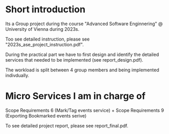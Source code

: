 # Short introduction
Its a Group project during the course "Advanced Software Enginnering" @ University of Vienna during 2023s.

Too see detailed instruction, please see "2023s_ase_project_instruction.pdf".

During the practical part we have to first design and identify the detailed services that needed to be implemented (see report_design.pdf).

The workload is split between 4 group members and being implemented indivdually.

# Micro Services I am in charge of 

 Scope Requirements 6 (Mark/Tag events service) +  Scope Requirements 9 (Exporting Bookmarked events serive)

To see detailed project report, please see report_final.pdf. 

